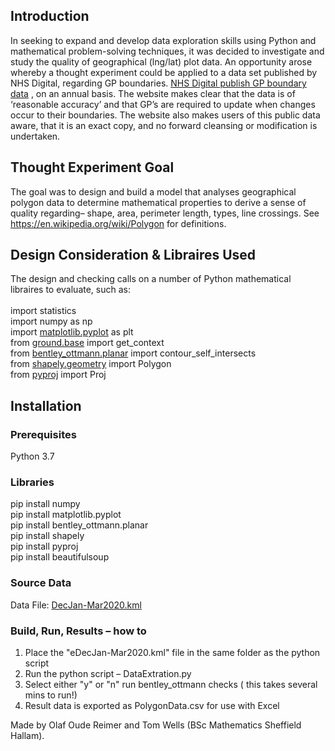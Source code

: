 ## Introduction</br>
In seeking to expand and develop data exploration skills using Python and mathematical problem-solving techniques, it was decided to investigate and study the quality of geographical (lng/lat) plot data.  An opportunity arose whereby a thought experiment could be applied to a data set published by NHS Digital, regarding GP boundaries.
[NHS Digital publish GP boundary data](https://digital.nhs.uk/data-and-information/data-collections-and-data-sets/data-collections/general-practice-data-collections) , on an annual basis. The website makes clear that the data is of ‘reasonable accuracy’ and that GP’s are required to update when changes occur to their boundaries.  The website also makes users of this public data aware, that it is an exact copy, and no forward cleansing or modification is undertaken.</br>

## Thought Experiment Goal
The goal was to design and build a model that analyses geographical polygon data to determine mathematical properties to derive a sense of quality regarding– shape, area, perimeter length, types, line crossings. See https://en.wikipedia.org/wiki/Polygon for definitions.</br>

## Design Consideration & Libraires Used
The design and checking calls on a number of Python mathematical libraires to evaluate, such as:</br></br>
import statistics</br>
import numpy as np</br>
import [matplotlib.pyplot](https://matplotlib.org/stable/api/pyplot_summary.html) as plt</br>
from [ground.base](https://pypi.org/project/bentley-ottmann/) import get_context</br>
from [bentley_ottmann.planar](https://pypi.org/project/bentley-ottmann/) import contour_self_intersects</br>
from [shapely.geometry](https://pypi.org/project/Shapely/) import Polygon</br>
from [pyproj]( https://pyproj4.github.io/pyproj/stable/index.html) import Proj</br>

## Installation
### Prerequisites
Python 3.7</br>
### Libraries
pip install numpy</br>
pip install matplotlib.pyplot</br>
pip install bentley_ottmann.planar</br>
pip install shapely</br>
pip install pyproj</br>
pip install beautifulsoup</br>

### Source Data
Data File: [DecJan-Mar2020.kml](https://files.digital.nhs.uk/assets/eDEC/eDecJan-Mar2020.kml)</br>

### Build, Run, Results – how to
1. Place the "eDecJan-Mar2020.kml" file in the same folder as the python script
2. Run the python script – DataExtration.py
3. Select either "y" or "n" run bentley_ottmann checks ( this takes several mins to run!)
4. Result data is exported as PolygonData.csv for use with Excel

Made by Olaf Oude Reimer and Tom Wells (BSc Mathematics Sheffield Hallam).
